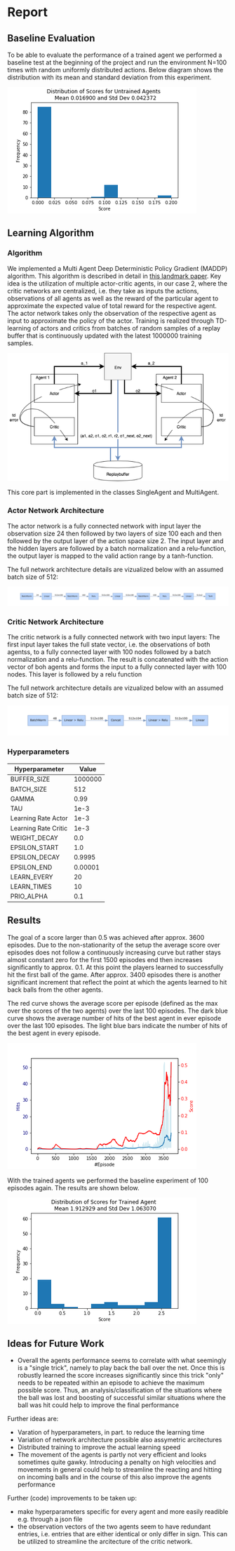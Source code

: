 # Report 

## Baseline Evaluation
To be able to evaluate the performance of a trained agent we performed a baseline test at the beginning of the project and run the environment N=100 times with random uniformly distributed actions. Below diagram shows the distribution with its mean and standard deviation from this experiment.

![Baseline Tennis](tennis_baseline.png)

## Learning Algorithm

### Algorithm
We implemented a Multi Agent Deep Deterministic Policy Gradient (MADDP) algorithm. This algorithm is described in detail in [this landmark paper](https://arxiv.org/abs/1706.02275). Key idea is the utilization of multiple actor-critic agents, in our case 2, where the critic networks are centralized, i.e. they take as inputs the actions, observations of all agents as well as the reward of the particular agent to approximate the expected value of total reward for the respective agent. The actor network takes only the observation of the respective agent as input to approximate the policy of the actor. Training is realized through TD-learning of actors and critics from batches of random samples of a replay buffer that is continuously updated with the latest 1000000 training samples.

![Diagram](maddpg.png)

This core part is implemented in the classes SingleAgent and MultiAgent.

### Actor Network Architecture
The actor network is a fully connected network with input layer the observation size 24 then followed by two layers of size 100 each and then followed by the output layer of the action space size 2. The input layer and the hidden layers are followed by a batch normalization and a relu-function, the output layer is mapped to the valid action range by a tanh-function.

The full network architecture details are vizualized below with an assumed batch size of 512:

![Actor Network](actor_graph.png)

### Critic Network Architecture
The critic network is a fully connected network with two input layers: The first input layer takes the full state vector, i.e. the observations of both agentss, to a fully connected layer with 100 nodes followed by a batch normalization and a relu-function. The result is concatenated with the action vector of boh agents and forms the input to a fully connected layer with 100 nodes. This layer is followed by a relu function 

The full network architecture details are vizualized below with an assumed batch size of 512:

![Critic_Network](critic_graph.png)
### Hyperparameters

| Hyperparameter       | Value   |
|----------------------|---------|
| BUFFER_SIZE          | 1000000 |
| BATCH_SIZE           | 512     | 
| GAMMA                | 0.99    |       
| TAU                  | 1e-3    |         
| Learning Rate Actor  | 1e-3    |     
| Learning Rate Critic | 1e-3    |    
| WEIGHT_DECAY         | 0.0     | 
| EPSILON_START        | 1.0     |
| EPSILON_DECAY        | 0.9995  |
| EPSILON_END          | 0.00001 |
| LEARN_EVERY          | 20      |
| LEARN_TIMES          | 10      |
| PRIO_ALPHA           | 0.1     |

## Results
The goal of a score larger than 0.5 was achieved after approx. 3600 episodes. Due to the non-stationarity of the setup the average score over episodes does not follow a continuously increasing curve but rather stays almost constant zero for the first 1500 episodes end then increases significantly to approx. 0.1. At this point the players learned to successfully hit the first ball of the game. After approx. 3400 episodes there is another significant increment that reflect the point at which the agents learned to hit back balls from the other agents.

The red curve shows the average score per episode (defined as the max over the scores of the two agents) over the last 100 episodes. The dark blue curve shows the average number of hits of the best agent in ever episode over the last 100 episodes. The light blue bars indicate the number of hits of the best agent in every episode.

![Learning](tennis_learning_hits.png)

With the trained agents we performed the baseline experiment of 100 episodes again. The results are shown below.

![Trained_Agents](tennis_solved.png)

## Ideas for Future Work
- Overall the agents performance seems to correlate with what seemingly is a "single trick", namely to play back the ball over the net. Once this is robustly learned the score increases significantly since this trick "only" needs to be repeated within an episode to achieve the maximum possible score. Thus, an analysis/classification of the situations where the ball was lost and boosting of successful similar situations where the ball was hit could help to improve the final performance

Further ideas are:
- Varation of hyperparameters, in part. to reduce the learning time
- Variation of network architecture possible also assymetric arcitectures
- Distributed training to improve the actual learning speed
- The movement of the agents is partly not very efficient and looks sometimes quite gawky. Introducing a penalty on high velocities and movements in general could help to streamline the reacting and hitting on incoming balls and in the course of this also improve the agents performance

Further (code) improvements to be taken up:
- make hyperparameters specific for every agent and more easily readible e.g. through a json file
- the observation vectors of the two agents seem to have redundant entries, i.e. entries that are either identical or only differ in sign. This can be utilized to streamline the arcitecture of the critic network.


